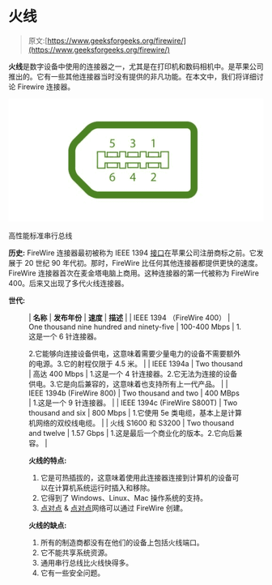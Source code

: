 # 火线

> 原文:[https://www.geeksforgeeks.org/firewire/](https://www.geeksforgeeks.org/firewire/)

**火线**是数字设备中使用的连接器之一，尤其是在打印机和数码相机中。是苹果公司推出的。它有一些其他连接器当时没有提供的非凡功能。在本文中，我们将详细讨论 Firewire 连接器。

![](img/9a55c592fcfae01eed5b3716db482c54.png)

高性能标准串行总线

**历史:**
FireWire 连接器最初被称为 IEEE 1394 [接口](https://www.geeksforgeeks.org/introduction-to-input-output-interface/)在苹果公司注册商标之前。它发展于 20 世纪 90 年代初。那时，FireWire 比任何其他连接器都提供更快的速度。FireWire 连接器首次在麦金塔电脑上商用。这种连接器的第一代被称为 FireWire 400。后来又出现了多代火线连接器。

**世代:**

<figure class="table">

| **名称** | **发布年份** | **速度** | **描述** |
| IEEE 1394 （FireWire 400） | One thousand nine hundred and ninety-five | 100-400 Mbps | 1.这是一个 6 针连接器。

2.它能够向连接设备供电，这意味着需要少量电力的设备不需要额外的电源。3.它的射程仅限于 4.5 米。 |
| IEEE 1394a | Two thousand | 高达 400 Mbps | 1.这是一个 4 针连接器。2.它无法为连接的设备供电。3.它是向后兼容的，这意味着也支持所有上一代产品。 |
| IEEE 1394b (FireWire 800) | Two thousand and two | 400 MBps | 1.这是一个 9 针连接器。 |
| IEEE 1394c (FireWire S800T) | Two thousand and six | 800 Mbps | 1.它使用 5e 类电缆，基本上是计算机网络的双绞线电缆。 |
| 火线 S1600 和 S3200 | Two thousand and twelve | 1.57 Gbps | 1.这是最后一个商业化的版本。2.它向后兼容。 |

**火线的特点:**

1.  它是可热插拔的，这意味着使用此连接器连接到计算机的设备可以在计算机系统运行时插入和移除。
2.  它得到了 Windows、Linux、Mac 操作系统的支持。
3.  [点对点](https://www.geeksforgeeks.org/what-is-p2ppeer-to-peer-process/) & [点对点](https://www.geeksforgeeks.org/difference-between-cellular-and-ad-hoc-network/)网络可以通过 FireWire 创建。

**火线的缺点:**

1.  所有的制造商都没有在他们的设备上包括火线端口。
2.  它不能共享系统资源。
3.  通用串行总线比火线快得多。
4.  它有一些安全问题。

</figure>